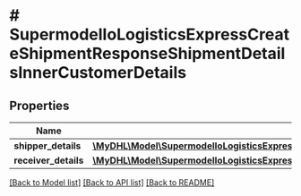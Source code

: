 # # SupermodelIoLogisticsExpressCreateShipmentResponseShipmentDetailsInnerCustomerDetails

## Properties

Name | Type | Description | Notes
------------ | ------------- | ------------- | -------------
**shipper_details** | [**\MyDHL\Model\SupermodelIoLogisticsExpressCreateShipmentResponseShipmentDetailsInnerCustomerDetailsShipperDetails**](SupermodelIoLogisticsExpressCreateShipmentResponseShipmentDetailsInnerCustomerDetailsShipperDetails.md) |  | [optional]
**receiver_details** | [**\MyDHL\Model\SupermodelIoLogisticsExpressCreateShipmentResponseShipmentDetailsInnerCustomerDetailsShipperDetails**](SupermodelIoLogisticsExpressCreateShipmentResponseShipmentDetailsInnerCustomerDetailsShipperDetails.md) |  | [optional]

[[Back to Model list]](../../README.md#models) [[Back to API list]](../../README.md#endpoints) [[Back to README]](../../README.md)
